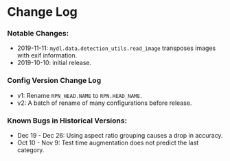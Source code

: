 # Change Log


### Notable Changes:

* 2019-11-11: `mydl.data.detection_utils.read_image` transposes images with exif information.
* 2019-10-10: initial release.

### Config Version Change Log

* v1: Rename `RPN_HEAD.NAME` to `RPN.HEAD_NAME`.
* v2: A batch of rename of many configurations before release.

### Known Bugs in Historical Versions:
* Dec 19 - Dec 26: Using aspect ratio grouping causes a drop in accuracy.
* Oct 10 - Nov 9: Test time augmentation does not predict the last category.
